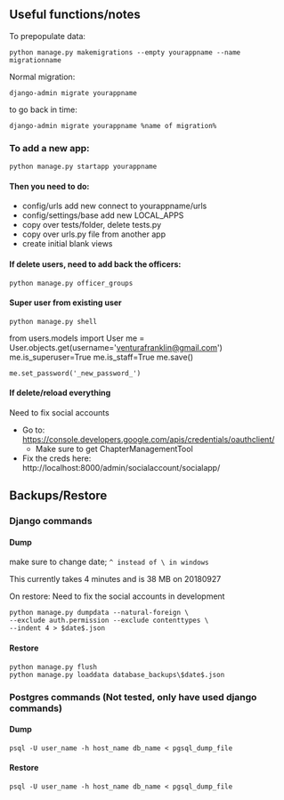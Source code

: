 ## Useful functions/notes
To prepopulate data:

    python manage.py makemigrations --empty yourappname --name migrationname
 Normal migration:

    django-admin migrate yourappname
to go back in time:

    django-admin migrate yourappname %name of migration%
### To add a new app:

    python manage.py startapp yourappname

#### Then you need to do:
- config/urls add new connect to yourappname/urls
- config/settings/base add new LOCAL_APPS
- copy over tests/folder, delete tests.py
- copy over urls.py file from another app
- create initial blank views

#### If delete users, need to add back the officers:
    python manage.py officer_groups

#### Super user from existing user
    python manage.py shell
from users.models import User
me = User.objects.get(username='venturafranklin@gmail.com')
        me.is_superuser=True
    me.is_staff=True
    me.save()
    
    me.set_password('_new_password_')
    
#### If delete/reload everything
Need to fix social accounts
- Go to: https://console.developers.google.com/apis/credentials/oauthclient/
  - Make sure to get ChapterManagementTool
- Fix the creds here: http://localhost:8000/admin/socialaccount/socialapp/
    
## Backups/Restore

### Django commands
#### Dump 
make sure to change date; `^ instead of \ in windows`

This currently takes 4 minutes and is 38 MB on 20180927

On restore: Need to fix the social accounts in development 

    python manage.py dumpdata --natural-foreign \
    --exclude auth.permission --exclude contenttypes \
    --indent 4 > $date$.json
#### Restore
    python manage.py flush
    python manage.py loaddata database_backups\$date$.json
### Postgres commands (Not tested, only have used django commands)
#### Dump
    psql -U user_name -h host_name db_name < pgsql_dump_file
#### Restore
    psql -U user_name -h host_name db_name < pgsql_dump_file

